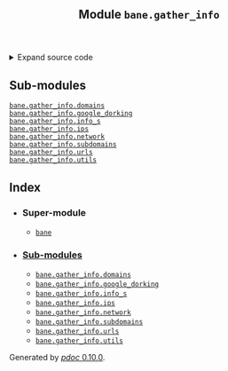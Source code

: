 <body>
<main>
<article id="content">
<header>
<h1 class="title">Module <code>bane.gather_info</code></h1>
</header>
<section id="section-intro">
<details class="source">
<summary>
<span>Expand source code</span>
</summary>
<pre><code class="python">from .info_s import *</code></pre>
</details>
</section>
<section>
<h2 class="section-title" id="header-submodules">Sub-modules</h2>
<dl>
<dt><code class="name"><a title="bane.gather_info.domains" href="domains.md">bane.gather_info.domains</a></code></dt>
<dd>
<div class="desc"></div>
</dd>
<dt><code class="name"><a title="bane.gather_info.google_dorking" href="google_dorking.md">bane.gather_info.google_dorking</a></code></dt>
<dd>
<div class="desc"></div>
</dd>
<dt><code class="name"><a title="bane.gather_info.info_s" href="info_s.md">bane.gather_info.info_s</a></code></dt>
<dd>
<div class="desc"></div>
</dd>
<dt><code class="name"><a title="bane.gather_info.ips" href="ips.md">bane.gather_info.ips</a></code></dt>
<dd>
<div class="desc"></div>
</dd>
<dt><code class="name"><a title="bane.gather_info.network" href="network.md">bane.gather_info.network</a></code></dt>
<dd>
<div class="desc"></div>
</dd>
<dt><code class="name"><a title="bane.gather_info.subdomains" href="subdomains.md">bane.gather_info.subdomains</a></code></dt>
<dd>
<div class="desc"></div>
</dd>
<dt><code class="name"><a title="bane.gather_info.urls" href="urls.md">bane.gather_info.urls</a></code></dt>
<dd>
<div class="desc"></div>
</dd>
<dt><code class="name"><a title="bane.gather_info.utils" href="utils.md">bane.gather_info.utils</a></code></dt>
<dd>
<div class="desc"></div>
</dd>
</dl>
</section>
<section>
</section>
<section>
</section>
<section>
</section>
</article>
<nav id="sidebar">
<h1>Index</h1>
<div class="toc">
<ul></ul>
</div>
<ul id="index">
<li><h3>Super-module</h3>
<ul>
<li><code><a title="bane" href="../index.md">bane</a></code></li>
</ul>
</li>
<li><h3><a href="#header-submodules">Sub-modules</a></h3>
<ul>
<li><code><a title="bane.gather_info.domains" href="domains.md">bane.gather_info.domains</a></code></li>
<li><code><a title="bane.gather_info.google_dorking" href="google_dorking.md">bane.gather_info.google_dorking</a></code></li>
<li><code><a title="bane.gather_info.info_s" href="info_s.md">bane.gather_info.info_s</a></code></li>
<li><code><a title="bane.gather_info.ips" href="ips.md">bane.gather_info.ips</a></code></li>
<li><code><a title="bane.gather_info.network" href="network.md">bane.gather_info.network</a></code></li>
<li><code><a title="bane.gather_info.subdomains" href="subdomains.md">bane.gather_info.subdomains</a></code></li>
<li><code><a title="bane.gather_info.urls" href="urls.md">bane.gather_info.urls</a></code></li>
<li><code><a title="bane.gather_info.utils" href="utils.md">bane.gather_info.utils</a></code></li>
</ul>
</li>
</ul>
</nav>
</main>
<footer id="footer">
<p>Generated by <a href="https://pdoc3.github.io/pdoc" title="pdoc: Python API documentation generator"><cite>pdoc</cite> 0.10.0</a>.</p>
</footer>
</body>
</html>